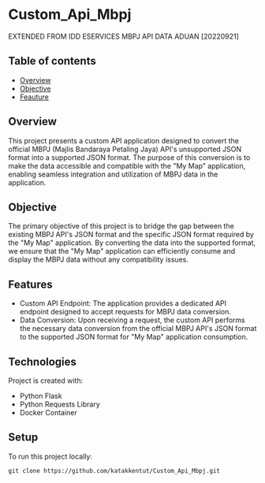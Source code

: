 # Custom_Api_Mbpj
EXTENDED FROM IDD ESERVICES MBPJ API DATA ADUAN [20220921] 

## Table of contents
* [Overview](#overview)
* [Objective](#objective)
* [Feauture](#features)

## Overview

This project presents a custom API application designed to convert the official MBPJ (Majlis Bandaraya Petaling Jaya) API's unsupported JSON format into a supported JSON format. The purpose of this conversion is to make the data accessible and compatible with the "My Map" application, enabling seamless integration and utilization of MBPJ data in the application.

## Objective

The primary objective of this project is to bridge the gap between the existing MBPJ API's JSON format and the specific JSON format required by the "My Map" application. By converting the data into the supported format, we ensure that the "My Map" application can efficiently consume and display the MBPJ data without any compatibility issues.

## Features

* Custom API Endpoint: The application provides a dedicated API endpoint designed to accept requests for MBPJ data conversion.
* Data Conversion: Upon receiving a request, the custom API performs the necessary data conversion from the official MBPJ API's JSON format to the supported JSON format for "My Map" application consumption.
	
## Technologies
Project is created with:
* Python Flask
* Python Requests Library
* Docker Container
	
## Setup
To run this project locally:

```
git clone https://github.com/katakkentut/Custom_Api_Mbpj.git

```
